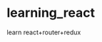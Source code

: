 

# learning_react
learn react+router+redux





























































































































































































































































































































































































































































































































































































